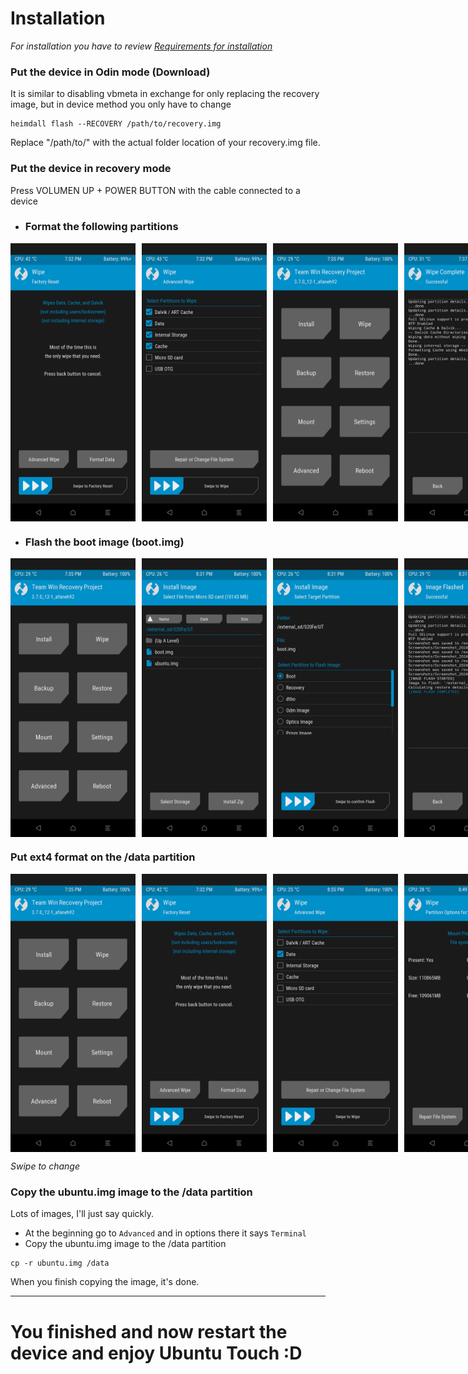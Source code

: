 # Installation

*For installation you have to review [Requirements for installation](https://github.com/Sota4Ever/samsung-S20FE/blob/halium-13-r8s/Requirements-for-installation.md)*

### Put the device in Odin mode (Download)
It is similar to disabling vbmeta in exchange for only replacing the recovery image, but in device method you only have to change

```
heimdall flash --RECOVERY /path/to/recovery.img
```

Replace "/path/to/" with the actual folder location of your recovery.img file.

### Put the device in recovery mode
Press VOLUMEN UP + POWER BUTTON with the cable connected to a device

- ### Format the following partitions
<div style="display: flex; justify-content: flex-start; align-items: center;">
    <img src="Screenshots/Screenshot_2024-09-26-19-32-46.png" width="200" alt="Screenshot 1" style="margin-right: 10px;">
    <img src="Screenshots/Screenshot_2024-09-26-19-32-50.png" width="200" alt="Screenshot 2" style="margin-right: 10px;">
    <img src="Screenshots/Screenshot_2024-09-26-19-35-47.png" width="200" alt="Screenshot 3" style="margin-right: 10px;">
    <img src="Screenshots/Screenshot_2024-09-26-19-37-42.png" width="200" alt="Screenshot 4">
</div>

- ### Flash the boot image (boot.img)
<div style="display: flex; justify-content: flex-start; align-items: center; margin-bottom: 10px;">
    <img src="Screenshots/Screenshot_2024-09-26-19-35-47.png" width="200" alt="Screenshot 1" style="margin-right:10px;">
    <img src="Screenshots/Screenshot_2024-09-26-20-31-20.png" width="200" alt="Screenshot 2" style="margin-right:10px;">
    <img src="Screenshots/Screenshot_2024-09-26-20-31-24.png" width="200" alt="Screenshot 3" style="margin-right:10px;">
    <img src="Screenshots/Screenshot_2024-09-26-20-31-41.png" width="200" alt="Screenshot 4">
</div>

### Put ext4 format on the /data partition
<div style="display: flex; justify-content: flex-start; align-items: center; margin-bottom: 10px;">
    <img src="Screenshots/Screenshot_2024-09-26-19-35-47.png" width="200" alt="Screenshot 1" style="margin-right:10px;">
    <img src="Screenshots/Screenshot_2024-09-26-19-32-46.png" width="200" alt="Screenshot 2" style="margin-right:10px;">
    <img src="Screenshots/Screenshot_2024-09-26-20-55-16.png" width="200" alt="Screenshot 3" style="margin-right:10px;">
    <img src="Screenshots/Screenshot_2024-09-26-20-49-50.png" width="200" alt="Screenshot 4" style="margin-right:10px;">
    <img src="Screenshots/Screenshot_2024-09-26-20-49-50.png" width="200" alt="Screenshot 5" style="margin-right:10px;">
    <img src="Screenshots/Screenshot_2024-09-26-20-50-04.png" width="200" alt="Screenshot 6">
</div>

*Swipe to change*

### Copy the ubuntu.img image to the /data partition

Lots of images, I'll just say quickly.

- At the beginning go to `Advanced` and in options there it says `Terminal`
 - Copy the ubuntu.img image to the /data partition
 ```
 cp -r ubuntu.img /data
 ```
 When you finish copying the image, it's done.

______________________
 # You finished and now restart the device and enjoy Ubuntu Touch :D
